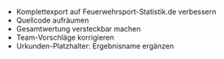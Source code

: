 * Komplettexport auf Feuerwehrsport-Statistik.de verbessern
* Quellcode aufräumen
* Gesamtwertung versteckbar machen
* Team-Vorschläge korrigieren
* Urkunden-Platzhalter: Ergebnisname ergänzen
